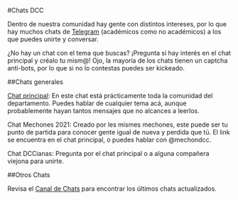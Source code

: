 #Chats DCC

Dentro de nuestra comunidad hay gente con distintos intereses, por lo que hay muchos chats de [Telegram](https://telegram.org/) (académicos como no académicos) a los que puedes unirte y conversar.

¿No hay un chat con el tema que buscas? ¡Pregunta si hay interés en el chat principal y créalo tu mism@! Ojo, la mayoría de los chats tienen un captcha anti-bots, por lo que si no lo contestas puedes ser kickeado.

##Chats generales

[Chat principal](https://t.me/joinchat/CCI8ekIqFvhpatb3lJ5kKw): En este chat está prácticamente toda la comunidad del departamento. Puedes hablar de cualquier tema acá, aunque probablemente hayan tantos mensajes que no alcances a leerlos.

Chat Mechones 2021: Creado por les mismes mechones, este puede ser tu punto de partida para conocer gente igual de nueva y perdida que tú. El link se encuentra en el chat principal, o puedes hablar con @mechondcc.

Chat DCCianas: Pregunta por el chat principal o a alguna compañera viejona para unirte.

##Otros Chats

Revisa el [Canal de Chats](https://bit.ly/chatsDCC) para encontrar los últimos chats actualizados.
